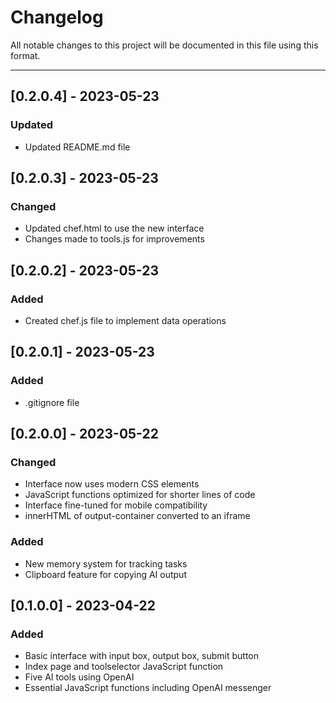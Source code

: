 # Changelog

All notable changes to this project will be documented in this file using this format.

---

## [0.2.0.4] - 2023-05-23

### Updated

- Updated README.md file

## [0.2.0.3] - 2023-05-23

### Changed

- Updated chef.html to use the new interface
- Changes made to tools.js for improvements

## [0.2.0.2] - 2023-05-23

### Added

- Created chef.js file to implement data operations

## [0.2.0.1] - 2023-05-23

### Added

- .gitignore file

## [0.2.0.0] - 2023-05-22

### Changed

- Interface now uses modern CSS elements
- JavaScript functions optimized for shorter lines of code
- Interface fine-tuned for mobile compatibility
- innerHTML of output-container converted to an iframe

### Added

- New memory system for tracking tasks
- Clipboard feature for copying AI output

## [0.1.0.0] - 2023-04-22

### Added

- Basic interface with input box, output box, submit button
- Index page and toolselector JavaScript function
- Five AI tools using OpenAI
- Essential JavaScript functions including OpenAI messenger
